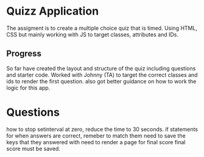 # Quizz Application
The assigment is to create a multiple choice quiz that is timed. 
Using HTML, CSS but mainly working with JS to target classes, attributes and IDs.
## Progress
So far have created the layout and structure of the quiz including questions and starter code.
Worked with Johnny (TA) to target the correct classes and ids to render the first question. also got better guidance on how to work the logic for this app. 

# Questions
how to stop setinterval at zero, reduce the time to 30 seconds. 
if statements for when answers are correct, remeber to match them
need to save the keys that they answered with 
need to render a page for final score
final score must be saved.